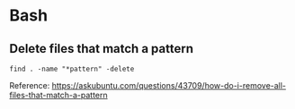 # Bash

## Delete files that match a pattern
```
find . -name "*pattern" -delete
```

Reference: https://askubuntu.com/questions/43709/how-do-i-remove-all-files-that-match-a-pattern
